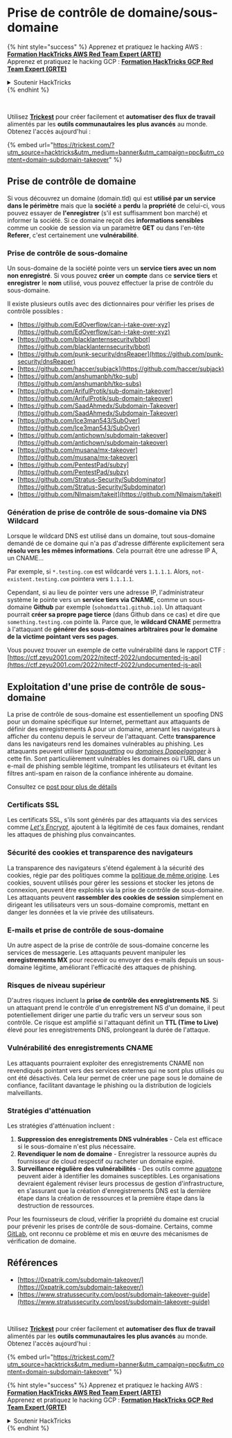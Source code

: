 # Prise de contrôle de domaine/sous-domaine

{% hint style="success" %}
Apprenez et pratiquez le hacking AWS :<img src="../.gitbook/assets/arte.png" alt="" data-size="line">[**Formation HackTricks AWS Red Team Expert (ARTE)**](https://training.hacktricks.xyz/courses/arte)<img src="../.gitbook/assets/arte.png" alt="" data-size="line">\
Apprenez et pratiquez le hacking GCP : <img src="../.gitbook/assets/grte.png" alt="" data-size="line">[**Formation HackTricks GCP Red Team Expert (GRTE)**<img src="../.gitbook/assets/grte.png" alt="" data-size="line">](https://training.hacktricks.xyz/courses/grte)

<details>

<summary>Soutenir HackTricks</summary>

* Consultez les [**plans d'abonnement**](https://github.com/sponsors/carlospolop) !
* **Rejoignez le** 💬 [**groupe Discord**](https://discord.gg/hRep4RUj7f) ou le [**groupe telegram**](https://t.me/peass) ou **suivez-nous sur** **Twitter** 🐦 [**@hacktricks\_live**](https://twitter.com/hacktricks\_live)**.**
* **Partagez des astuces de hacking en soumettant des PR aux** [**HackTricks**](https://github.com/carlospolop/hacktricks) et [**HackTricks Cloud**](https://github.com/carlospolop/hacktricks-cloud) dépôts github.

</details>
{% endhint %}

<figure><img src="../.gitbook/assets/image (48).png" alt=""><figcaption></figcaption></figure>

\
Utilisez [**Trickest**](https://trickest.com/?utm\_source=hacktricks\&utm\_medium=text\&utm\_campaign=ppc\&utm\_term=trickest\&utm\_content=domain-subdomain-takeover) pour créer facilement et **automatiser des flux de travail** alimentés par les **outils communautaires les plus avancés** au monde.\
Obtenez l'accès aujourd'hui :

{% embed url="https://trickest.com/?utm_source=hacktricks&utm_medium=banner&utm_campaign=ppc&utm_content=domain-subdomain-takeover" %}

## Prise de contrôle de domaine

Si vous découvrez un domaine (domain.tld) qui est **utilisé par un service dans le périmètre** mais que la **société** a **perdu** la **propriété** de celui-ci, vous pouvez essayer de **l'enregistrer** (s'il est suffisamment bon marché) et informer la société. Si ce domaine reçoit des **informations sensibles** comme un cookie de session via un paramètre **GET** ou dans l'en-tête **Referer**, c'est certainement une **vulnérabilité**.

### Prise de contrôle de sous-domaine

Un sous-domaine de la société pointe vers un **service tiers avec un nom non enregistré**. Si vous pouvez **créer** un **compte** dans ce **service tiers** et **enregistrer** le **nom** utilisé, vous pouvez effectuer la prise de contrôle du sous-domaine.

Il existe plusieurs outils avec des dictionnaires pour vérifier les prises de contrôle possibles :

* [https://github.com/EdOverflow/can-i-take-over-xyz](https://github.com/EdOverflow/can-i-take-over-xyz)
* [https://github.com/blacklanternsecurity/bbot](https://github.com/blacklanternsecurity/bbot)
* [https://github.com/punk-security/dnsReaper](https://github.com/punk-security/dnsReaper)
* [https://github.com/haccer/subjack](https://github.com/haccer/subjack)
* [https://github.com/anshumanbh/tko-sub](https://github.com/anshumanbh/tko-subs)
* [https://github.com/ArifulProtik/sub-domain-takeover](https://github.com/ArifulProtik/sub-domain-takeover)
* [https://github.com/SaadAhmedx/Subdomain-Takeover](https://github.com/SaadAhmedx/Subdomain-Takeover)
* [https://github.com/Ice3man543/SubOver](https://github.com/Ice3man543/SubOver)
* [https://github.com/antichown/subdomain-takeover](https://github.com/antichown/subdomain-takeover)
* [https://github.com/musana/mx-takeover](https://github.com/musana/mx-takeover)
* [https://github.com/PentestPad/subzy](https://github.com/PentestPad/subzy)
* [https://github.com/Stratus-Security/Subdominator](https://github.com/Stratus-Security/Subdominator)
* [https://github.com/NImaism/takeit](https://github.com/NImaism/takeit)

### Génération de prise de contrôle de sous-domaine via DNS Wildcard

Lorsque le wildcard DNS est utilisé dans un domaine, tout sous-domaine demandé de ce domaine qui n'a pas d'adresse différente explicitement sera **résolu vers les mêmes informations**. Cela pourrait être une adresse IP A, un CNAME...

Par exemple, si `*.testing.com` est wildcardé vers `1.1.1.1`. Alors, `not-existent.testing.com` pointera vers `1.1.1.1`.

Cependant, si au lieu de pointer vers une adresse IP, l'administrateur système le pointe vers un **service tiers via CNAME**, comme un sous-domaine **Github** par exemple (`sohomdatta1.github.io`). Un attaquant pourrait **créer sa propre page tierce** (dans Github dans ce cas) et dire que `something.testing.com` pointe là. Parce que, le **wildcard CNAME** permettra à l'attaquant de **générer des sous-domaines arbitraires pour le domaine de la victime pointant vers ses pages**.

Vous pouvez trouver un exemple de cette vulnérabilité dans le rapport CTF : [https://ctf.zeyu2001.com/2022/nitectf-2022/undocumented-js-api](https://ctf.zeyu2001.com/2022/nitectf-2022/undocumented-js-api)

## Exploitation d'une prise de contrôle de sous-domaine

La prise de contrôle de sous-domaine est essentiellement un spoofing DNS pour un domaine spécifique sur Internet, permettant aux attaquants de définir des enregistrements A pour un domaine, amenant les navigateurs à afficher du contenu depuis le serveur de l'attaquant. Cette **transparence** dans les navigateurs rend les domaines vulnérables au phishing. Les attaquants peuvent utiliser [_typosquatting_](https://en.wikipedia.org/wiki/Typosquatting) ou [_domaines Doppelganger_](https://en.wikipedia.org/wiki/Doppelg%C3%A4nger) à cette fin. Sont particulièrement vulnérables les domaines où l'URL dans un e-mail de phishing semble légitime, trompant les utilisateurs et évitant les filtres anti-spam en raison de la confiance inhérente au domaine.

Consultez ce [post pour plus de détails](https://0xpatrik.com/subdomain-takeover/)

### **Certificats SSL**

Les certificats SSL, s'ils sont générés par des attaquants via des services comme [_Let's Encrypt_](https://letsencrypt.org/), ajoutent à la légitimité de ces faux domaines, rendant les attaques de phishing plus convaincantes.

### **Sécurité des cookies et transparence des navigateurs**

La transparence des navigateurs s'étend également à la sécurité des cookies, régie par des politiques comme la [politique de même origine](https://en.wikipedia.org/wiki/Same-origin\_policy). Les cookies, souvent utilisés pour gérer les sessions et stocker les jetons de connexion, peuvent être exploités via la prise de contrôle de sous-domaine. Les attaquants peuvent **rassembler des cookies de session** simplement en dirigeant les utilisateurs vers un sous-domaine compromis, mettant en danger les données et la vie privée des utilisateurs.

### **E-mails et prise de contrôle de sous-domaine**

Un autre aspect de la prise de contrôle de sous-domaine concerne les services de messagerie. Les attaquants peuvent manipuler les **enregistrements MX** pour recevoir ou envoyer des e-mails depuis un sous-domaine légitime, améliorant l'efficacité des attaques de phishing.

### **Risques de niveau supérieur**

D'autres risques incluent la **prise de contrôle des enregistrements NS**. Si un attaquant prend le contrôle d'un enregistrement NS d'un domaine, il peut potentiellement diriger une partie du trafic vers un serveur sous son contrôle. Ce risque est amplifié si l'attaquant définit un **TTL (Time to Live)** élevé pour les enregistrements DNS, prolongeant la durée de l'attaque.

### Vulnérabilité des enregistrements CNAME

Les attaquants pourraient exploiter des enregistrements CNAME non revendiqués pointant vers des services externes qui ne sont plus utilisés ou ont été désactivés. Cela leur permet de créer une page sous le domaine de confiance, facilitant davantage le phishing ou la distribution de logiciels malveillants.

### **Stratégies d'atténuation**

Les stratégies d'atténuation incluent :

1. **Suppression des enregistrements DNS vulnérables** - Cela est efficace si le sous-domaine n'est plus nécessaire.
2. **Revendiquer le nom de domaine** - Enregistrer la ressource auprès du fournisseur de cloud respectif ou racheter un domaine expiré.
3. **Surveillance régulière des vulnérabilités** - Des outils comme [aquatone](https://github.com/michenriksen/aquatone) peuvent aider à identifier les domaines susceptibles. Les organisations devraient également réviser leurs processus de gestion d'infrastructure, en s'assurant que la création d'enregistrements DNS est la dernière étape dans la création de ressources et la première étape dans la destruction de ressources.

Pour les fournisseurs de cloud, vérifier la propriété du domaine est crucial pour prévenir les prises de contrôle de sous-domaine. Certains, comme [GitLab](https://about.gitlab.com/2018/02/05/gitlab-pages-custom-domain-validation/), ont reconnu ce problème et mis en œuvre des mécanismes de vérification de domaine.

## Références

* [https://0xpatrik.com/subdomain-takeover/](https://0xpatrik.com/subdomain-takeover/)
* [https://www.stratussecurity.com/post/subdomain-takeover-guide](https://www.stratussecurity.com/post/subdomain-takeover-guide)

<figure><img src="../.gitbook/assets/image (48).png" alt=""><figcaption></figcaption></figure>

\
Utilisez [**Trickest**](https://trickest.com/?utm\_source=hacktricks\&utm\_medium=text\&utm\_campaign=ppc\&utm\_term=trickest\&utm\_content=domain-subdomain-takeover) pour créer facilement et **automatiser des flux de travail** alimentés par les **outils communautaires les plus avancés** au monde.\
Obtenez l'accès aujourd'hui :

{% embed url="https://trickest.com/?utm_source=hacktricks&utm_medium=banner&utm_campaign=ppc&utm_content=domain-subdomain-takeover" %}

{% hint style="success" %}
Apprenez et pratiquez le hacking AWS :<img src="../.gitbook/assets/arte.png" alt="" data-size="line">[**Formation HackTricks AWS Red Team Expert (ARTE)**](https://training.hacktricks.xyz/courses/arte)<img src="../.gitbook/assets/arte.png" alt="" data-size="line">\
Apprenez et pratiquez le hacking GCP : <img src="../.gitbook/assets/grte.png" alt="" data-size="line">[**Formation HackTricks GCP Red Team Expert (GRTE)**<img src="../.gitbook/assets/grte.png" alt="" data-size="line">](https://training.hacktricks.xyz/courses/grte)

<details>

<summary>Soutenir HackTricks</summary>

* Consultez les [**plans d'abonnement**](https://github.com/sponsors/carlospolop) !
* **Rejoignez le** 💬 [**groupe Discord**](https://discord.gg/hRep4RUj7f) ou le [**groupe telegram**](https://t.me/peass) ou **suivez-nous sur** **Twitter** 🐦 [**@hacktricks\_live**](https://twitter.com/hacktricks\_live)**.**
* **Partagez des astuces de hacking en soumettant des PR aux** [**HackTricks**](https://github.com/carlospolop/hacktricks) et [**HackTricks Cloud**](https://github.com/carlospolop/hacktricks-cloud) dépôts github.

</details>
{% endhint %}
